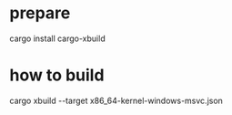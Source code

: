 
# prepare
cargo install cargo-xbuild
# how to build
cargo xbuild --target x86_64-kernel-windows-msvc.json

